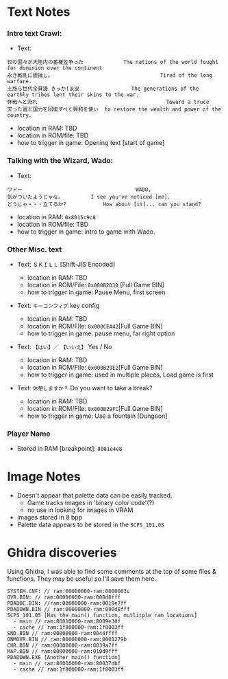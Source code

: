 # Text Notes
### Intro text Crawl: 
- Text: 
```
世の国々が大陸内の番権笠争った 			The nations of the world fought for dominion over the continent
永き戦乱に疲抽し。									Tired of the long warfare.
土族ら世代全貸邊 きっか(ま皮 				The generations of the earthly tribes lent their skins to the war.
休戦へと流れ 											Toward a truce
天った冨と国力を回復すべく興和を使い 	to restore the wealth and power of the country.
```
 - location in RAM: TBD
 - location in ROM/file: TBD
 - how to trigger in game: Opening text [start of game]

### Talking with the Wizard, Wado:
- Text: 
```
ワドー										WADO.
気がついたようじゃな。			I see you've noticed [me].
どうじゃ・・・立てるか?			How about [it]... can you stand?
```
 - location in RAM: `0x8015c9c8`
 - location in ROM/file: TBD
 - how to trigger in game: intro to game with Wado.

### Other Misc. text 
- Text: `ＳＫＩＬＬ` [Shift-JIS Encoded]
	- location in RAM: TBD
 	- location in ROM/File: `0x000B2D30` [Full Game BIN]
  - how to trigger in game: Pause Menu, first screen

- Text: `キーコンフィグ` key config
	- location in RAM: TBD
  - location in ROM/FIle: `0x000CEA42`[Full Game BIN]
  - how to trigger in game: pause menu, far right option

- Text: `【はい】／　【いいえ】` Yes / No
	- location in RAM: TBD
  - location in ROM/FIle: `0x000B29E2`[Full Game BIN]
  - how to trigger in game: used in multiple places, Load game is first

- Text: `休憩しますか？` Do you want to take a break?
	- location in RAM: TBD
  - location in ROM/FIle: `0x000B29FC`[Full Game BIN]
  - how to trigger in game: Use a fountain [Dungeon]

### Player Name
- Stored in RAM [breakpoint]: `8001e4e8`

# Image Notes
- Doesn't appear that palette data can be easily tracked.
  - Game tracks images in 'binary color code'(?)
  - no use in looking for images in VRAM
- images stored in 8 bpp
- Palette data appears to be stored in the `SCPS_101.05`

# Ghidra discoveries
 Using Ghidra, I was able to find some comments at the top of some files & functions. They may be useful so I'll save them here. 
 ```
 SYSTEM.CNF: // ram:00000000-ram:0000003c 
 OVR.BIN: // ram:00000000-ram:000d8fff 
 PDADOC.BIN: //ram:00000000-ram:0019e7ff 
 PDADOWN.BIN // ram:00000000-ram:000d8fff 
 SCPS_101.05 [Has the main() function, mutlitple ram locations]
   - main // ram:80010000-ram:8009e30f 
   - cache // ram:1f800000-ram:1f8003ff 
 SND.BIN // ram:00000000-ram:0044ffff 
 ONMOVR.BIN // ram:00000000-ram:0001279b 
 CHR.BIN // ram:00000000-ram:0039a7ff 
 MAP.BIN // ram:00000000-ram:010d9fff 
 PDADOWN.EXE [Another main() function]
   - main // ram:80010000-ram:80037dbf 
   - cache // ram:1f800000-ram:1f8003ff 
 ```